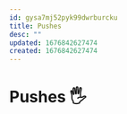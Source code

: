 ```yaml
---
id: gysa7mj52pyk99dwrburcku
title: Pushes
desc: ""
updated: 1676842627474
created: 1676842627474
---
```


# Pushes 🖐️
